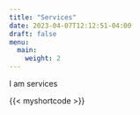 ```yaml
---
title: "Services"
date: 2023-04-07T12:12:51-04:00
draft: false
menu:
  main:
    weight: 2
---
```


I am services

{{< myshortcode >}}